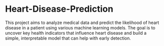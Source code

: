 # Heart-Disease-Prediction
This project aims to analyze medical data and predict the likelihood of heart disease in a patient using various machine learning models. The goal is to uncover key health indicators that influence heart disease and build a simple, interpretable model that can help with early detection.
